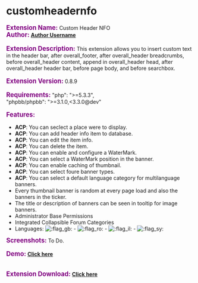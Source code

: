 # customheadernfo
<span style="color:purple"><span style="font-size:120%;line-height:116%"><strong class="text-strong">Extension Name:</strong></span></span> Custom Header NFO<br>
<span style="color:purple"><span style="font-size:120%;line-height:116%"><strong class="text-strong">Author:</strong></span></span>  <a href="http://www.phpbb.com/community/memberlist.php?mode=viewprofile&amp;u=orynider" class="postlink"><strong class="text-strong">Author Username</strong></a><br>
<br>
<span style="color:purple"><span style="font-size:120%;line-height:116%"><strong class="text-strong">Extension Description:</strong></span></span> This extension allows you to insert custom text in the header bar, after overall_footer, after overall_header breadcrumbs, before overall_header content, append in overall_header head, after overall_header header bar, before page body, and before searchbox. <br>
	<br>
<span style="color:purple"><span style="font-size:120%;line-height:116%"><strong class="text-strong">Extension Version:</strong></span></span> 0.8.9<br>
<br>
<span style="color:purple"><span style="font-size:120%;line-height:116%"><strong class="text-strong">Requirements:</strong></span></span>  "php": "&gt;=5.3.3",<br>
"phpbb/phpbb": "&gt;=3.1.0,&lt;3.3.0@dev"<br>
<br>
<span style="color:purple"><span style="font-size:120%;line-height:116%"><strong class="text-strong">Features:</strong></span></span>
<ul><li><strong class="text-strong">ACP</strong>: You can seclect a place were to display.</li>
<li><strong class="text-strong">ACP</strong>: You can add header info item to database.</li>
<li><strong class="text-strong">ACP</strong>: You can edit the item info.</li>
<li><strong class="text-strong">ACP</strong>: You can delete the item.</li>
<li><strong class="text-strong">ACP</strong>: You can enable and configure a WaterMark.</li>
<li><strong class="text-strong">ACP</strong>: You can select a WaterMark position in the banner.</li>
<li><strong class="text-strong">ACP</strong>: You can enable caching of thumbnail.</li>
<li><strong class="text-strong">ACP</strong>: You can select foure banner types.</li>
<li><strong class="text-strong">ACP</strong>: You can select a default language category for multilanguage banners.</li>
<li>Every thumbnail banner is random at every page load and also the banners in the ticker.</li>
<li>The title or description of banners can be seen in tooltip for image banners.</li>
<li>Administrator Base Permissions</li>
<li>Integrated Collapsible Forum Categories</li>
<li>Languages: <img alt=":flag_gb:" class="emoji smilies" draggable="false" src="//cdn.jsdelivr.net/emojione/assets/3.1/png/64/1f1ec-1f1e7.png"> - <img alt=":flag_ro:" class="emoji smilies" draggable="false" src="//cdn.jsdelivr.net/emojione/assets/3.1/png/64/1f1f7-1f1f4.png"> - <img alt=":flag_il:" class="emoji smilies" draggable="false" src="//cdn.jsdelivr.net/emojione/assets/3.1/png/64/1f1ee-1f1f1.png"> - <img alt=":flag_sy:" class="emoji smilies" draggable="false" src="//cdn.jsdelivr.net/emojione/assets/3.1/png/64/1f1f8-1f1fe.png"></li></ul>

<span style="color:purple"><span style="font-size:120%;line-height:116%"><strong class="text-strong">Screenshots:</strong></span></span> To Do.<br>
<br>
<span style="color:purple"><span style="font-size:120%;line-height:116%"><strong class="text-strong">Demo:</strong></span></span> <a href="http://mxpcms.sourceforge.net/forum/" class="postlink"><strong class="text-strong">Click here</strong></a><br>
<br>
<br>
<span style="color:purple"><span style="font-size:120%;line-height:116%"><strong class="text-strong">Extension Download:</strong></span></span> <a href="https://github.com/orynider/customheadernfo/releases" class="postlink"><strong class="text-strong"><span style="text-decoration:underline">Click here</span> 
